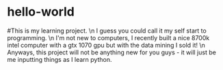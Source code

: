 # hello-world

#This is my learning project. \n I guess you could call it my self start to programming. \n I'm not new to computers, I recently built a nice 8700k intel computer with a gtx 1070 gpu but with the data mining I sold it! \n Anyways, this project will not be anything new for you guys - it will just be me inputting things as I learn python.

